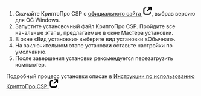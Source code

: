 1. Скачайте КриптоПро CSP с [официального сайта ![ссылка на внешний ресурс](./assets/link.svg "inline")](https://cryptopro.ru/products/csp), выбрав версию для ОС Windows.
1. Запустите установочный файл КриптоПро CSP. Пройдите все начальные этапы, предлагаемые в окне Мастера установки.
1. В окне «Вид установки» выберите вид установки «Обычная». 
1. На заключительном этапе установки оставьте настройки по умолчанию.
1. После завершения установки рекомендуется перезагрузить компьютер.

Подробный процесс установки описан в [Инструкции по использованию КриптоПро CSP ![ссылка на внешний ресурс](./assets/link.svg "inline")](https://cryptopro.ru/sites/default/files/docs/csp/50r2/%D0%96%D0%A2%D0%AF%D0%98.00101-02%2092%2001.%20%D0%98%D0%BD%D1%81%D1%82%D1%80%D1%83%D0%BA%D1%86%D0%B8%D1%8F%20%D0%BF%D0%BE%20%D0%B8%D1%81%D0%BF%D0%BE%D0%BB%D1%8C%D0%B7%D0%BE%D0%B2%D0%B0%D0%BD%D0%B8%D1%8E.%20Windows.pdf).